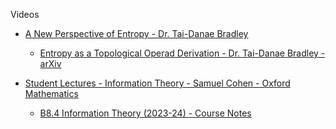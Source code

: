 Videos
* [A New Perspective of Entropy - Dr. Tai-Danae Bradley](https://youtu.be/8TtdmXkt5ZA?si=-nXkG8o-VsU9p_8V)
  * [Entropy as a Topological Operad Derivation - Dr. Tai-Danae Bradley - arXiv](https://arxiv.org/pdf/2107.09581.pdf) 
  
* [Student Lectures - Information Theory - Samuel Cohen - Oxford Mathematics](https://youtube.com/playlist?list=PL4d5ZtfQonW3iAhXvTYCnoGEeRhxhKHMc&si=OdCMxOyNvNd4c9Yp)
  
  * [B8.4 Information Theory (2023-24) - Course Notes](https://courses.maths.ox.ac.uk/course/view.php?id=4979) 
